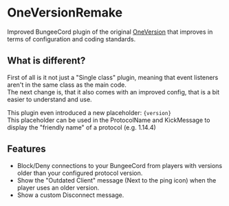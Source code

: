 [OneVersion]: https://github.com/johnnywoof/OneVersion

# OneVersionRemake
Improved BungeeCord plugin of the original [OneVersion] that improves in terms of configuration and coding standards.

## What is different?
First of all is it not just a "Single class" plugin, meaning that event listeners aren't in the same class as the main code.  
The next change is, that it also comes with an improved config, that is a bit easier to understand and use.

This plugin even introduced a new placeholder: `{version}`  
This placeholder can be used in the ProtocolName and KickMessage to display the "friendly name" of a protocol (e.g. 1.14.4)

## Features
- Block/Deny connections to your BungeeCord from players with versions older than your configured protocol version.
- Show the "Outdated Client" message (Next to the ping icon) when the player uses an older version.
- Show a custom Disconnect message.